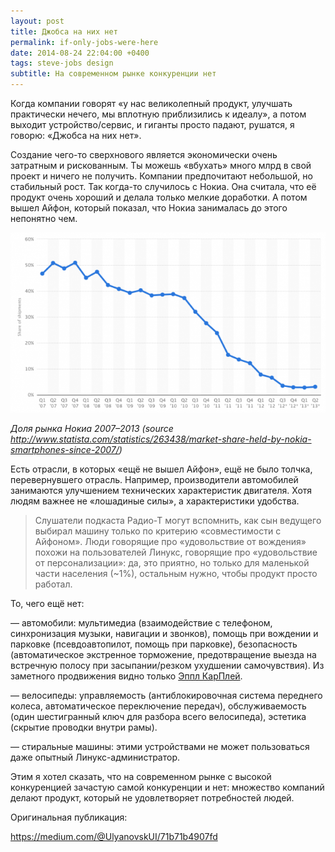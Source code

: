 ```yaml
---
layout: post
title: Джобса на них нет
permalink: if-only-jobs-were-here
date: 2014-08-24 22:04:00 +0400
tags: steve-jobs design
subtitle: На современном рынке конкуренции нет
---
```


Когда компании говорят «у нас великолепный продукт, улучшать практически нечего, мы вплотную приблизились к идеалу», а потом выходит устройство/сервис, и гиганты просто падают, рушатся, я говорю: «Джобса на них нет».

Создание чего-то сверхнового является экономически очень затратным и рискованным. Ты можешь «вбухать» много млрд в свой проект и ничего не получить. Компании предпочитают небольшой, но стабильный рост. Так когда-то случилось с Нокиа. Она считала, что её продукт очень хороший и делала только мелкие доработки. А потом вышел Айфон, который показал, что Нокиа занималась до этого непонятно чем.

![Доля рынка Нокиа 2007–2013](/img/if-only-jobs-were-here/market-share-nokia-2007-2013.png)

*Доля рынка Нокиа 2007–2013 (source <http://www.statista.com/statistics/263438/market-share-held-by-nokia-smartphones-since-2007/>)*

Есть отрасли, в которых «ещё не вышел Айфон», ещё не было толчка, перевернувшего отрасль. Например, производители автомобилей занимаются улучшением технических характеристик двигателя. Хотя людям важнее не «лошадиные силы», а характеристики удобства.

> Слушатели подкаста Радио-Т могут вспомнить, как сын ведущего выбирал машину только по критерию «совместимости с Айфоном». Люди говорящие про «удовольствие от вождения» похожи на пользователей Линукс, говорящие про «удовольствие от персонализации»: да, это приятно, но только для маленькой части населения (~1%), остальным нужно, чтобы продукт просто работал.

То, чего ещё нет:

— автомобили: мультимедиа (взаимодействие с телефоном, синхронизация музыки, навигации и звонков), помощь при вождении и парковке (псевдоавтопилот, помощь при парковке), безопасность (автоматическое экстренное торможение, предотвращение выезда на встречную полосу при засыпании/резком ухудшении самочувствия). Из заметного продвижения видно только [Эппл КарПлей](https://www.apple.com/ios/carplay/).

— велосипеды: управляемость (антиблокировочная система переднего колеса, автоматическое переключение передач), обслуживаемость (один шестигранный ключ для разбора всего велосипеда), эстетика (скрытие проводки внутри рамы).

— стиральные машины: этими устройствами не может пользоваться даже опытный Линукс-администратор.

Этим я хотел сказать, что на современном рынке с высокой конкуренцией зачастую самой конкуренции и нет: множество компаний делают продукт, который не удовлетворяет потребностей людей.

Оригинальная публикация:

<https://medium.com/@UlyanovskUI/71b71b4907fd>
